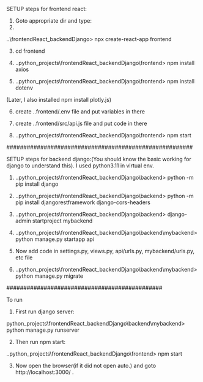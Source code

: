 SETUP steps for frontend react:

1) Goto appropriate dir and type:
2) 
..\frontendReact_backendDjango> npx create-react-app frontend 

3) cd frontend 
   

4) ..python_projects\frontendReact_backendDjango\frontend> npm install axios

5) ..python_projects\frontendReact_backendDjango\frontend> npm install dotenv

(Later, I also installed npm install plotly.js)

6) create ..frontend/.env file and put variables in there

7) create ..frontend/src/api.js file and put code in there

8) ..python_projects\frontendReact_backendDjango\frontend> npm start


#######################################################

SETUP steps for backend django:(You should know the basic working for django to understand this). I used python3.11 in virtual env.

1) ..python_projects\frontendReact_backendDjango\backend> python -m pip install django

2) ..python_projects\frontendReact_backendDjango\backend> python -m pip install djangorestframework django-cors-headers


3) ..python_projects\frontendReact_backendDjango\backend> django-admin startproject mybackend 

4) ..python_projects\frontendReact_backendDjango\backend\mybackend> python manage.py startapp api

5) Now add code in settings.py, views.py, api/urls.py, mybackend/urls.py, etc file

6) ..python_projects\frontendReact_backendDjango\backend\mybackend> python manage.py migrate

##############################################

To run 

1) First run django server:

 python_projects\frontendReact_backendDjango\backend\mybackend> python manage.py runserver

2)  Then run npm start:

  ..python_projects\frontendReact_backendDjango\frontend> npm start

3) Now open the browser(if it did not open auto.) and goto http://localhost:3000/ .